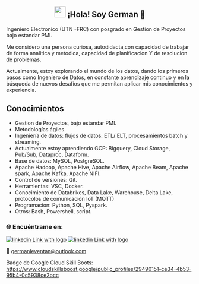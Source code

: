 
<div align="center">
  <h2> <img src="https://raw.githubusercontent.com/iampavangandhi/iampavangandhi/master/gifs/Hi.gif" width="30px"> ¡Hola! Soy German 🚀</h2>
</div>





Ingeniero Electronico (UTN -FRC) con posgrado en Gestion de Proyectos bajo estandar PMI.

Me considero una persona  curiosa, autodidacta,con capacidad de trabajar de forma analitica y metodica, capacidad de planificacion Y de resolucion de problemas.

Actualmente, estoy explorando el mundo de los datos, dando los primeros pasos como Ingeniero de Datos, en constante aprendizaje continuo y en la búsqueda de nuevos desafíos que me permitan aplicar mis conocimientos y experiencia.


## Conocimientos 


- Gestion de Proyectos, bajo estandar PMI.
- Metodologías ágiles.
- Ingeniería de datos: flujos de datos: ETL/ ELT, procesamientos batch y streaming. 
- Actualmente estoy aprendiendo GCP: Bigquery, Cloud Storage, Pub/Sub, Dataproc, Dataform.
- Base de datos: MySQL, PostgreSQL.
- Apache Hadoop, Apache Hive, Apache Airflow,  Apache Beam, Apache spark, Apache Kafka, 
  Apache NIFI.
- Control de versiones: Git.
- Herramientas: VSC, Docker.
- Conocimiento de Databrikcs, Data Lake, Warehouse, Delta Lake, protocolos de comunicación IoT (MQTT) 
- Programacion: Python, SQL, Pyspark.
- Otros: Bash, Powershell, script.

### 🌐 Encuéntrame en:

</a> 
<a href="https://www.linkedin.com/in/german-pablo-leventan-sago-7a5a6732/">
  <img src="https://img.shields.io/badge/linkedin-%230077B5.svg?style=for-the-badge&logo=linkedin&logoColor=white" alt="linkedin Link with logo">
</a>



</a> 
<a href="https://github.com/GermanPLS">
  <img src="https://img.shields.io/badge/github-%23121011.svg?style=for-the-badge&logo=github&logoColor=white" alt="linkedin Link with logo">
</a>


📧  germanleventan@outlook.com

Badge de Google Cloud Skill Boots: https://www.cloudskillsboost.google/public_profiles/29490151-ce34-4b53-95b4-0c5938ce2bcc



